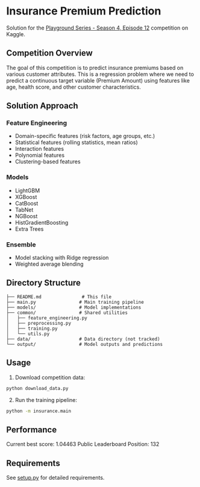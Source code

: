# Insurance Premium Prediction

Solution for the [Playground Series - Season 4, Episode 12](https://www.kaggle.com/competitions/playground-series-s4e12) competition on Kaggle.

## Competition Overview

The goal of this competition is to predict insurance premiums based on various customer attributes. This is a regression problem where we need to predict a continuous target variable (Premium Amount) using features like age, health score, and other customer characteristics.

## Solution Approach

### Feature Engineering
- Domain-specific features (risk factors, age groups, etc.)
- Statistical features (rolling statistics, mean ratios)
- Interaction features
- Polynomial features
- Clustering-based features

### Models
- LightGBM
- XGBoost
- CatBoost
- TabNet
- NGBoost
- HistGradientBoosting
- Extra Trees

### Ensemble
- Model stacking with Ridge regression
- Weighted average blending

## Directory Structure

```
├── README.md               # This file
├── main.py                # Main training pipeline
├── models/                # Model implementations
├── common/                # Shared utilities
│   ├── feature_engineering.py
│   ├── preprocessing.py
│   ├── training.py
│   └── utils.py
├── data/                  # Data directory (not tracked)
└── output/                # Model outputs and predictions
```

## Usage

1. Download competition data:
```bash
python download_data.py
```

2. Run the training pipeline:
```bash
python -m insurance.main
```

## Performance

Current best score: 1.04463
Public Leaderboard Position: 132

## Requirements

See [setup.py](setup.py) for detailed requirements.
